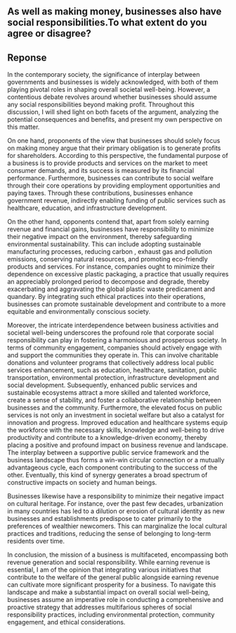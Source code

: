 ## As well as making money, businesses also have social responsibilities.To what extent do you agree or disagree?

## Reponse
In the contemporary society, the significance of interplay between governments and businesses is widely acknowledged, with both of them playing pivotal roles in shaping overall societal well-being. However, a contentious debate revolves around whether businesses should assume any social responsibilities beyond making profit. Throughout this discussion, I will shed light on both facets of the argument, analyzing the potential consequences and benefits, and present my own perspective on this matter. 

On one hand, proponents of the view that businesses should solely focus on making money argue that their primary obligation is to generate profits for shareholders. According to this perspective, the fundamental purpose of a business is to provide products and services on the market to meet consumer demands, and its success is measured by its financial performance. Furthermore, businesses can contribute to social welfare through their core operations by providing employment opportunities and paying taxes. Through these contributions, businesses enhance government revenue, indirectly enabling funding of public services such as healthcare, education, and infrastructure development.

On the other hand, opponents contend that, apart from solely earning revenue and financial gains, businesses have responsibility to minimize their negative impact on the environment, thereby safeguarding environmental sustainability. This can include adopting sustainable manufacturing processes, reducing carbon , exhaust gas and pollution emissions, conserving natural resources, and promoting eco-friendly products and services. For instance, companies ought to minimize their dependence on excessive plastic packaging, a practice that usually requires an appreciably prolonged period to decompose and degrade, thereby exacerbating and aggravating the global plastic waste predicament and quandary. By integrating such ethical practices into their operations, businesses can promote sustainable development and contribute to a more equitable and environmentally conscious society.

Moreover, the intricate interdependence between business activities and societal well-being underscores the profound role that corporate social responsibility can play in fostering a harmonious and prosperous society. In terms of community engagement, companies should actively engage with and support the communities they operate in. This can involve charitable donations and volunteer programs that collectively address local public services enhancement, such as education, healthcare, sanitation, public transportation, environmental protection, infrastructure development and social development. Subsequently, enhanced public services and sustainable ecosystems attract a more skilled and talented workforce, create a sense of stability, and foster a collaborative relationship between businesses and the community. Furthermore, the elevated focus on public services is not only an investment in societal welfare but also a catalyst for innovation and progress. Improved education and healthcare systems equip the workforce with the necessary skills, knowledge and well-being to drive productivity and contribute to a knowledge-driven economy, thereby placing a positive and profound impact on business revenue and landscape. The interplay between a supportive public service framework and the business landscape thus forms a win-win circular connection or a mutually advantageous cycle, each component contributing to the success of the other. Eventually, this kind of synergy generates a broad spectrum of constructive impacts on society and human beings. 

Businesses likewise have a responsibility to minimize their negative impact on cultural heritage. For instance, over the past few decades, urbanization in many countries has led to a dilution or erosion of cultural identity as new businesses and establishments predispose to cater primarily to the preferences of wealthier newcomers. This can marginalize the local cultural practices and traditions, reducing the sense of belonging to long-term residents over time.

In conclusion, the mission of a business is multifaceted, encompassing both revenue generation and social responsibility. While earning revenue is essential, I am of the opinion that integrating various initiatives that contribute to the welfare of the general public alongside earning revenue can cultivate more significant prosperity for a business. To navigate this landscape and make a substantial impact on overall social well-being, businesses assume an imperative role in conducting a comprehensive and proactive strategy that addresses multifarious spheres of social responsibility practices, including environmental protection, community engagement, and ethical considerations.
